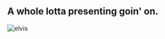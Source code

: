 ## A whole lotta presenting goin' on.

![elvis](https://1001freedownloads.s3.amazonaws.com/vector/thumb/88986/elvis.png)
